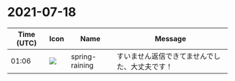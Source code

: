 # 2021-07-18

|Time (UTC)|Icon|Name|Message|
|---|---|---|---|
|01:06|![](https://secure.gravatar.com/avatar/1ac180f0868137292905c311b5fff781.jpg?s=72&d=https%3A%2F%2Fa.slack-edge.com%2Fdf10d%2Fimg%2Favatars%2Fava_0021-72.png)|spring-raining|すいません返信できてませんでした、大丈夫です！|
